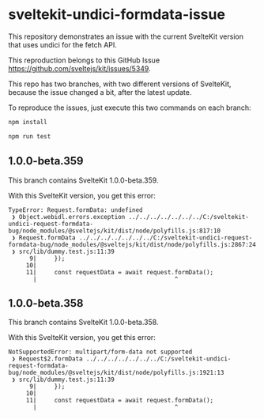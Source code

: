 # sveltekit-undici-formdata-issue

This repository demonstrates an issue with the current SvelteKit version that uses undici for the fetch API.

This reproduction belongs to this GitHub Issue https://github.com/sveltejs/kit/issues/5349.

This repo has two branches, with two different versions of SvelteKit, because the issue changed a bit, after the latest update.

To reproduce the issues, just execute this two commands on each branch:

```bash
npm install

npm run test
```

## 1.0.0-beta.359
This branch contains SvelteKit 1.0.0-beta.359.

With this SvelteKit version, you get this error:
```
TypeError: Request.formData: undefined
 ❯ Object.webidl.errors.exception ../../../../../../../C:/sveltekit-undici-request-formdata-bug/node_modules/@sveltejs/kit/dist/node/polyfills.js:817:10      
 ❯ Request.formData ../../../../../../../C:/sveltekit-undici-request-formdata-bug/node_modules/@sveltejs/kit/dist/node/polyfills.js:2867:24
 ❯ src/lib/dummy.test.js:11:39
      9|     });
     10| 
     11|     const requestData = await request.formData();
       |                                       ^

```

## 1.0.0-beta.358
This branch contains SvelteKit 1.0.0-beta.358.

With this SvelteKit version, you get this error:
```
NotSupportedError: multipart/form-data not supported
 ❯ Request$2.formData ../../../../../../../C:/sveltekit-undici-request-formdata-bug/node_modules/@sveltejs/kit/dist/node/polyfills.js:1921:13
 ❯ src/lib/dummy.test.js:11:39
      9|     });
     10| 
     11|     const requestData = await request.formData();
       |                                       ^

```
